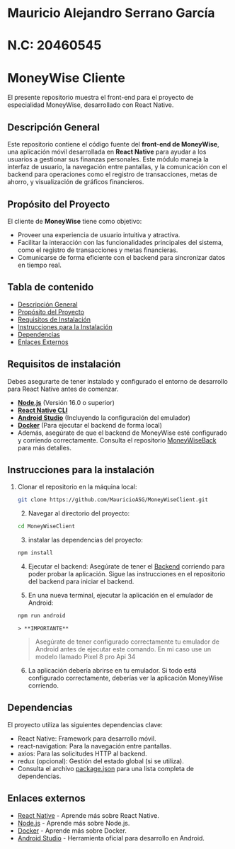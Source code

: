 # Mauricio Alejandro Serrano García
# N.C: 20460545
# MoneyWise Cliente
El presente repositorio muestra el front-end para el proyecto de especialidad MoneyWise, desarrollado con React Native.

## Descripción General
Este repositorio contiene el código fuente del **front-end de MoneyWise**, una aplicación móvil desarrollada en **React Native** para ayudar a los usuarios a gestionar sus finanzas personales. Este módulo maneja la interfaz de usuario, la navegación entre pantallas, y la comunicación con el backend para operaciones como el registro de transacciones, metas de ahorro, y visualización de gráficos financieros.

## Propósito del Proyecto
El cliente de **MoneyWise** tiene como objetivo:
- Proveer una experiencia de usuario intuitiva y atractiva.
- Facilitar la interacción con las funcionalidades principales del sistema, como el registro de transacciones y metas financieras.
- Comunicarse de forma eficiente con el backend para sincronizar datos en tiempo real.


## Tabla de contenido
- [Descripción General](#descripción-general)
- [Propósito del Proyecto](#propósito-del-proyecto)
- [Requisitos de Instalación](#requisitos-de-instalación)
- [Instrucciones para la Instalación](#instrucciones-para-la-instalación)
- [Dependencias](#dependencias)
- [Enlaces Externos](#enlaces-externos)

## Requisitos de instalación

Debes asegurarte de tener instalado y configurado el entorno de desarrollo para React Native antes de comenzar.

- **[Node.js](https://nodejs.org/)** (Versión 16.0 o superior)
- **[React Native CLI](https://reactnative.dev/docs/environment-setup)**
- **[Android Studio](https://developer.android.com/studio)** (Incluyendo la configuración del emulador)
- **[Docker](https://www.docker.com/)** (Para ejecutar el backend de forma local)
- Además, asegúrate de que el backend de MoneyWise esté configurado y corriendo correctamente. Consulta el repositorio [MoneyWiseBack](https://github.com/MauricioASG/MoneyWiseBack.git) para más detalles.

## Instrucciones para la instalación

1. Clonar el repositorio en la máquina local:
   
   ```sh
   git clone https://github.com/MauricioASG/MoneyWiseClient.git
   ```

   2. Navegar al directorio del proyecto:
   
   ```sh
   cd MoneyWiseClient
   ```

   3. instalar las dependencias del proyecto:
   
   ```sh
   npm install
   ```

   4. Ejecutar el backend:
Asegúrate de tener el [Backend](https://github.com/MauricioASG/MoneyWiseBack.git) corriendo para poder probar la aplicación. Sigue las instrucciones en el repositorio del backend para iniciar el backend.

   5. En una nueva terminal, ejecutar la aplicación en el emulador de Android:
   ```sh
   npm run android
   ```
       > **IMPORTANTE**
    >
    > Asegúrate de tener configurado correctamente tu emulador de Android antes de ejecutar este comando.
    > En mi caso use un modelo llamado Pixel 8 pro Api 34
    
   6. La aplicación debería abrirse en tu emulador. Si todo está configurado correctamente, deberías ver la aplicación MoneyWise corriendo.

## Dependencias
El proyecto utiliza las siguientes dependencias clave:
- React Native: Framework para desarrollo móvil.
- react-navigation: Para la navegación entre pantallas.
- axios: Para las solicitudes HTTP al backend.
- redux (opcional): Gestión del estado global (si se utiliza).
- Consulta el archivo [package.json](https://github.com/MauricioASG/MoneyWaiseClient/blob/main/package.json) para una lista completa de dependencias.

## Enlaces externos

- [React Native](https://reactnative.dev) - Aprende más sobre React Native.
- [Node.js](https://nodejs.org) - Aprende más sobre Node.js.
- [Docker](https://www.docker.com) - Aprende más sobre Docker.
- [Android Studio](https://developer.android.com/studio) - Herramienta oficial para desarrollo en Android.
